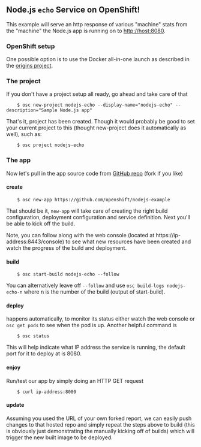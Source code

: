 Node.js `echo` Service on OpenShift!
-----------------

This example will serve an http response of various "machine" stats from the "machine" the Node.js app is running on to [http://host:8080](http://host:8080).

### OpenShift setup ###

One possible option is to use the Docker all-in-one launch as described in the [origins project](https://github.com/openshift/origins).

### The project ###

If you don't have a project setup all ready, go ahead and take care of that

        $ osc new-project nodejs-echo --display-name="nodejs-echo" --description="Sample Node.js app"

That's it, project has been created.  Though it would probably be good to set your current project to this (thought new-project does it automatically as well), such as:

        $ osc project nodejs-echo

### The app ###

Now let's pull in the app source code from [GitHub repo](https://github.com/openshift/nodejs-example) (fork if you like)

#### create ####

        $ osc new-app https://github.com/openshift/nodejs-example
        
That should be it, `new-app` will take care of creating the right build configuration, deployment configuration and service definition.  Next you'll be able to kick off the build.

Note, you can follow along with the web console (located at https://ip-address:8443/console) to see what new resources have been created and watch the progress of the build and deployment.

#### build ####

        $ osc start-build nodejs-echo --follow

You can alternatively leave off `--follow` and use `osc build-logs nodejs-echo-n` where n is the number of the build (output of start-build).

#### deploy #### 

happens automatically, to monitor its status either watch the web console or `osc get pods` to see when the pod is up.  Another helpful command is

        $ osc status

This will help indicate what IP address the service is running, the default port for it to deploy at is 8080.  

#### enjoy ####

Run/test our app by simply doing an HTTP GET request

        $ curl ip-address:8080

#### update ####

Assuming you used the URL of your own forked report, we can easily push changes to that hosted repo and simply repeat the steps above to build (this is obviously just demonstrating the manually kicking off of builds) which will trigger the new built image to be deployed.
